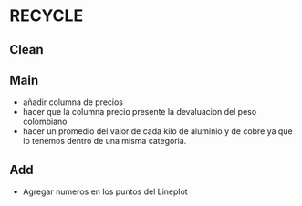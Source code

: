 # RECYCLE

## Clean

## Main

* añadir columna de precios
* hacer que la columna precio presente la devaluacion del peso colombiano
* hacer un promedio del valor de cada kilo de aluminio y de cobre ya que lo tenemos dentro de una misma categoria.

## Add

* Agregar numeros en los puntos del Lineplot
